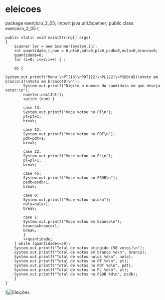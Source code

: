 # eleicoes
package exercicio_2_05;
import java.util.Scanner;
public class exercicio_2_05 {

	public static void main(String[] args) 
	{
		Scanner ler = new Scanner(System.in);
		int quantidade,i,num = 0,pt=0,pdt=0,pl=0,psdb=0,nulo=0,branco=0;
		quantidade=0;		
		for (i=0; i<=2;i++) { ;
			
		do {
			System.out.printf("Menu:\nPT(13)\nPDT(12)\nPL(22)\nPSDB(45)\nVoto em branco(1)\nVoto em branco(0)\n");
			System.out.printf("Digite o numero do candidato em que deseja votar:\n");
			num=ler.nextInt();
			switch (num) {
			
		    case 13:		
		    System.out.printf("Voce votou no PT\n");	
		    pt=pt+1;
		    break;
		    
		    case 12:		    
	        System.out.printf("Voce votou no PDT\n");
	        pdt=pdt+1;
		    break;
		    
		    case 22:		   
		    System.out.printf("Voce votou no PL\n");
		    pl=pl+1;
		    break;
		    
		    case 45:		  
		    System.out.printf("Voce votou no PSDB\n");
		    psdb=psdb+1;
		    break;
		    
		    case 0:	 		    
		    System.out.printf("Voce votou nulo\n");
		    nulo=nulo+1;
		    break;
		    
		    case 1:	 		    
		    System.out.printf("Voce votou em branco\n");
		    branco=branco+1; 
		    break;
			}
			++quantidade;
		} while (quantidade<=50);
		System.out.printf("Total de votos atingido (50 votos)\n");
		System.out.printf("Total de votos em branco %d\n", branco);
		System.out.printf("Total de votos nulos %d\n", nulo);
		System.out.printf("Total de votos no PT %d\n", pt);
		System.out.printf("Total de votos no PDT %d\n", pdt);
		System.out.printf("Total de votos no PL %d\n", pl);
		System.out.printf("Total de votos no PSDB %d\n", psdb);
		}
	}	 
}![Eleições](https://user-images.githubusercontent.com/101893557/168132634-7fb85af0-2b90-4c87-9a25-4bcbeedfe777.jpeg)
